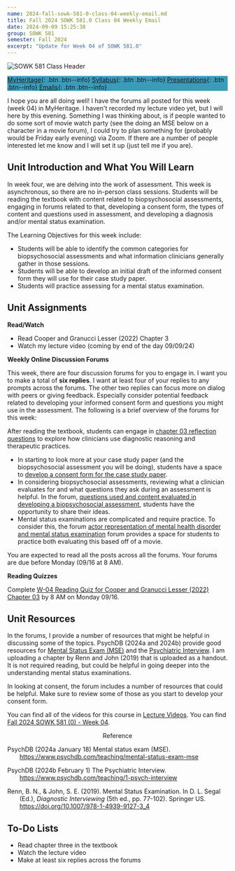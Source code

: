 ```yaml
---
name: 2024-fall-sowk-581-0-class-04-weekly-email.md
title: Fall 2024 SOWK 581.0 Class 04 Weekly Email
date: 2024-09-09 15:25:38
group: SOWK 581
semester: Fall 2024
excerpt: "Update for Week 04 of SOWK 581.0"
---
```


![SOWK 581 Class Header](https://jacobrcampbell.com/assets/media/2024-09-01-sowk-581-email-header-image.jpg)

<div style="background-color: #3b9cba; width: 100%;" markdown="1">

[MyHeritage](https://myheritage.heritage.edu/ICS/Academics/SOWK/SOWK_581/2425_FA-SOWK_581-0/){: .btn .btn--info}
[Syllabus](https://myheritage.heritage.edu/ICS/Academics/SOWK/SOWK_581/2425_FA-SOWK_581-0/Syllabus.jnz){: .btn .btn--info}
[Presentations](https://presentations.jacobrcampbell.com){: .btn .btn--info}
[Emails](https://jacobrcampbell.com/communications/){: .btn .btn--info}

</div>

I hope you are all doing well! I have the forums all posted for this week (week 04) in MyHeritage. I haven't recorded my lecture video yet, but I will here by this evening. Something I was thinking about, is if people wanted to do some sort of movie watch party (see the doing an MSE below on a character in a movie forum), I could try to plan something for (probably would be Friday early evening) via Zoom. If there are a number of people interested let me know and I will set it up (just tell me if you are).


## Unit Introduction and What You Will Learn

In week four, we are delving into the work of assessment. This week is asynchronous, so there are no in-person class sessions. Students will be reading the textbook with content related to biopsychosocial assessments, engaging in forums related to that, developing a consent form, the types of content and questions used in assessment, and developing a diagnosis and/or mental status examination.

The Learning Objectives for this week include:

- Students will be able to identify the common categories for biopsychosocial assessments and what information clinicians generally gather in those sessions.
- Students will be able to develop an initial draft of the informed consent form they will use for their case study paper.
- Students will practice assessing for a mental status examination.

## Unit Assignments

**Read/Watch**

- Read Cooper and Granucci Lesser (2022) Chapter 3
- Watch my lecture video (coming by end of the day 09/09/24)

**Weekly Online Discussion Forums**

This week, there are four discussion forums for you to engage in. I want you to make a total of **six replies**. I want at least four of your replies to any prompts across the forums. The other two replies can focus more on dialog with peers or giving feedback. Especially consider potential feedback related to developing your informed consent form and questions you might use in the assessment. The following is a brief overview of the forums for this week:

After reading the textbook, students can engage in [chapter 03 reflection questions](https://myheritage.heritage.edu/ICS/Academics/SOWK/SOWK_581/2425_FA-SOWK_581-0/💻_W-04_99_-_915.jnz?portlet=Group_Discussion_Forums&screen=PostView&screenType=change&id=b09760dc-eeac-459f-b737-3de985fc0f0f) to explore how clinicians use diagnostic reasoning and therapeutic practices.
- In starting to look more at your case study paper (and the biopsychosocial assessment you will be doing), students have a space to [develop a consent form for the case study paper](https://myheritage.heritage.edu/ICS/Academics/SOWK/SOWK_581/2425_FA-SOWK_581-0/💻_W-04_99_-_915.jnz?portlet=Group_Discussion_Forums&screen=PostView&screenType=change&id=2cdf839c-4308-45f8-952a-095154951e9f).
- In considering biopsychosocial assessments, reviewing what a clinician evaluates for and what questions they ask during an assessment is helpful. In the forum, [questions used and content evaluated in developing a biopsychosocial assessment](https://myheritage.heritage.edu/ICS/Academics/SOWK/SOWK_581/2425_FA-SOWK_581-0/💻_W-04_99_-_915.jnz?portlet=Group_Discussion_Forums&screen=PostView&screenType=change&id=8b928533-5715-421e-834b-cfd48e0e34f9), students have the opportunity to share their ideas.
- Mental status examinations are complicated and require practice. To consider this, the forum [actor representation of mental health disorder and mental status examination](https://myheritage.heritage.edu/ICS/Academics/SOWK/SOWK_581/2425_FA-SOWK_581-0/💻_W-04_99_-_915.jnz?portlet=Group_Discussion_Forums&screen=PostView&screenType=change&id=88b700d1-1942-49b0-a778-bb625ce09e08) forum provides a space for students to practice both evaluating this based off of a movie.

You are expected to read all the posts across all the forums. Your forums are due before Monday (09/16 at 8 AM).

**Reading Quizzes**

Complete [W-04 Reading Quiz for Cooper and Granucci Lesser (2022) Chapter 03](https://myheritage.heritage.edu/ICS/Academics/SOWK/SOWK_581/2425_FA-SOWK_581-0/Assignments.jnz?portlet=Coursework&screen=AssignmentDetailView&screenType=change&id=8edc9e1a-0e81-4e1a-9c4d-0e0685715328) by 8 AM on Monday 09/16.


## Unit Resources

In the forums, I provide a number of resources that might be helpful in discussing some of the topics. PsychDB (2024a and 2024b) provide good resources for [Mental Status Exam (MSE)](https://www.psychdb.com/teaching/mental-status-exam-mse) and the [Psychiatric Interview](https://www.psychdb.com/teaching/1-psych-interview). I am uploading a chapter by Renn and John (2019) that is uploaded as a handout. It is not required reading, but could be helpful in going deeper into the understanding mental status examinations.

In looking at consent, the forum includes a number of resources that could be helpful. Make sure to review some of those as you start to develop your consent form.

You can find all of the videos for this course in [Lecture Videos](). You can find [Fall 2024 SOWK 581 (0) - Week 04]().

<div style="text-align: center" markdown="1">
Reference
</div>
<div style="margin: 0 0 0 2em; text-indent: -2em;" markdown="1">

PsychDB (2024a January 18) Mental status exam (MSE). <https://www.psychdb.com/teaching/mental-status-exam-mse>

PsychDB (2024b February 1) The Psychiatric Interview. <https://www.psychdb.com/teaching/1-psych-interview>

Renn, B. N., & John, S. E. (2019). Mental Status Examination. In D. L. Segal (Ed.), _Diagnostic Interviewing_ (5th ed., pp. 77-102). Springer US. <https://doi.org/10.1007/978-1-4939-9127-3_4>

</div>

## To-Do Lists

- Read chapter three in the textbook
- Watch the lecture video
- Make at least six replies across the forums